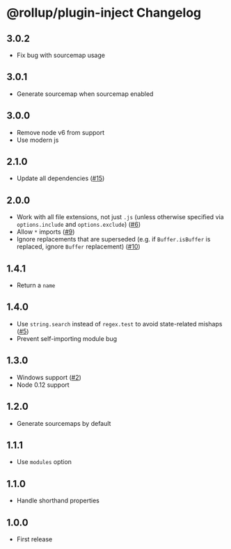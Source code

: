 # @rollup/plugin-inject Changelog

## 3.0.2

* Fix bug with sourcemap usage

## 3.0.1

* Generate sourcemap when sourcemap enabled

## 3.0.0

* Remove node v6 from support
* Use modern js

## 2.1.0

* Update all dependencies ([#15](https://github.com/rollup/rollup-plugin-inject/pull/15))

## 2.0.0

* Work with all file extensions, not just `.js` (unless otherwise specified via `options.include` and `options.exclude`) ([#6](https://github.com/rollup/rollup-plugin-inject/pull/6))
* Allow `*` imports ([#9](https://github.com/rollup/rollup-plugin-inject/pull/9))
* Ignore replacements that are superseded (e.g. if `Buffer.isBuffer` is replaced, ignore `Buffer` replacement) ([#10](https://github.com/rollup/rollup-plugin-inject/pull/10))

## 1.4.1

* Return a `name`

## 1.4.0

* Use `string.search` instead of `regex.test` to avoid state-related mishaps ([#5](https://github.com/rollup/rollup-plugin-inject/issues/5))
* Prevent self-importing module bug

## 1.3.0

* Windows support ([#2](https://github.com/rollup/rollup-plugin-inject/issues/2))
* Node 0.12 support

## 1.2.0

* Generate sourcemaps by default

## 1.1.1

* Use `modules` option

## 1.1.0

* Handle shorthand properties

## 1.0.0

* First release
